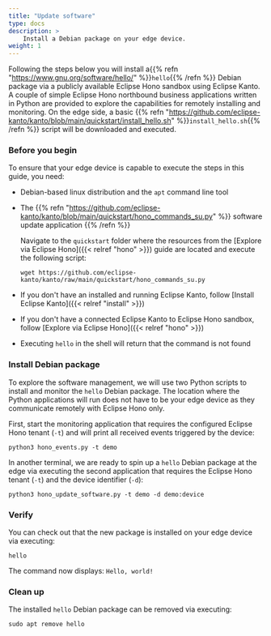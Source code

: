 ```yaml
---
title: "Update software"
type: docs
description: >
    Install a Debian package on your edge device.
weight: 1
---
```


Following the steps below you will install a{{% refn "https://www.gnu.org/software/hello/" %}}`hello`{{% /refn %}}
Debian package via a publicly available Eclipse Hono sandbox using Eclipse Kanto.
A couple of simple Eclipse Hono northbound business applications written in Python are provided to explore
the capabilities for remotely installing and monitoring.
On the edge side, a basic
{{% refn "https://github.com/eclipse-kanto/kanto/blob/main/quickstart/install_hello.sh" %}}`install_hello.sh`{{% /refn %}}
script will be downloaded and executed.

### Before you begin

To ensure that your edge device is capable to execute the steps in this guide, you need:

* Debian-based linux distribution and the `apt` command line tool
* The {{% refn "https://github.com/eclipse-kanto/kanto/blob/main/quickstart/hono_commands_su.py" %}} 
  software update application {{% /refn %}}

  Navigate to the `quickstart` folder where the resources from the [Explore via Eclipse Hono]({{< relref "hono" >}})
  guide are located and execute the following script:

  ```shell
  wget https://github.com/eclipse-kanto/kanto/raw/main/quickstart/hono_commands_su.py
  ```

* If you don't have an installed and running Eclipse Kanto, follow [Install Eclipse Kanto]({{< relref "install" >}})
* If you don't have a connected Eclipse Kanto to Eclipse Hono sandbox,
  follow [Explore via Eclipse Hono]({{< relref "hono" >}})
* Executing `hello` in the shell will return that the command is not found

### Install Debian package

To explore the software management, we will use two Python scripts to install and monitor the `hello` Debian package.
The location where the Python applications will run does not have to be your edge device as they communicate remotely
with Eclipse Hono only.

First, start the monitoring application that requires the configured Eclipse Hono tenant (`-t`) and will print all
received events triggered by the device:

```shell
python3 hono_events.py -t demo
```

In another terminal, we are ready to spin up a `hello` Debian package at the edge via executing the second application
that requires the Eclipse Hono tenant (`-t`) and the device identifier (`-d`):

```shell
python3 hono_update_software.py -t demo -d demo:device
```

### Verify

You can check out that the new package is installed on your edge device via executing:

```shell
hello
```

The command now displays: `Hello, world!`

### Clean up

The installed `hello` Debian package can be removed via executing:

```shell
sudo apt remove hello
```
